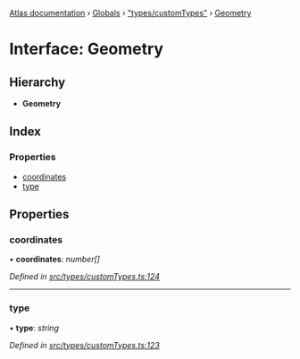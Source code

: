 [Atlas documentation](../README.md) › [Globals](../globals.md) › ["types/customTypes"](../modules/_types_customtypes_.md) › [Geometry](_types_customtypes_.geometry.md)

# Interface: Geometry

## Hierarchy

* **Geometry**

## Index

### Properties

* [coordinates](_types_customtypes_.geometry.md#coordinates)
* [type](_types_customtypes_.geometry.md#type)

## Properties

###  coordinates

• **coordinates**: *number[]*

*Defined in [src/types/customTypes.ts:124](https://github.com/chronark/atlas/blob/3cdd76f/src/types/customTypes.ts#L124)*

___

###  type

• **type**: *string*

*Defined in [src/types/customTypes.ts:123](https://github.com/chronark/atlas/blob/3cdd76f/src/types/customTypes.ts#L123)*
